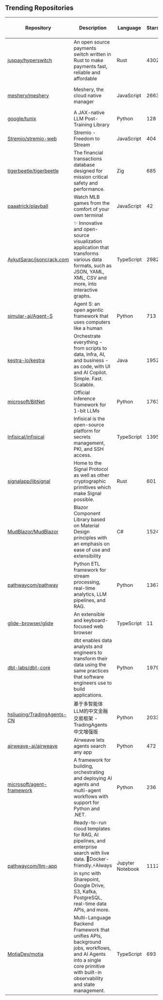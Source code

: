 ## Trending Repositories

| Repository | Description | Language | Stars | Forks | Built By | Current Period Stars |
|------------|-------------|----------|-------|-------|----------|---------------------|
| [juspay/hyperswitch](https://github.com/juspay/hyperswitch) | An open source payments switch written in Rust to make payments fast, reliable and affordable | Rust | 4302 | [SanchithHegde](https://github.com/SanchithHegde), [Narayanbhat166](https://github.com/Narayanbhat166), [pixincreate](https://github.com/pixincreate) | 171 |
| [meshery/meshery](https://github.com/meshery/meshery) | Meshery, the cloud native manager | JavaScript | 2663 | [leecalcote](https://github.com/leecalcote), [MUzairS15](https://github.com/MUzairS15), [amitamrutiya](https://github.com/amitamrutiya), [theBeginner86](https://github.com/theBeginner86), [Revolyssup](https://github.com/Revolyssup) | 123 |
| [google/tunix](https://github.com/google/tunix) | A JAX-native LLM Post-Training Library | Python | 128 | [tianshub](https://github.com/tianshub), [wang2yn84](https://github.com/wang2yn84), [abheesht17](https://github.com/abheesht17), [lc5211](https://github.com/lc5211) | 165 |
| [Stremio/stremio-web](https://github.com/Stremio/stremio-web) | Stremio - Freedom to Stream | JavaScript | 404 | [nklhtv](https://github.com/nklhtv), [tymmesyde](https://github.com/tymmesyde), [kKaskak](https://github.com/kKaskak), [swetlasg](https://github.com/swetlasg), [Botsy](https://github.com/Botsy) | 57 |
| [tigerbeetle/tigerbeetle](https://github.com/tigerbeetle/tigerbeetle) | The financial transactions database designed for mission critical safety and performance. | Zig | 685 | [sentientwaffle](https://github.com/sentientwaffle), [matklad](https://github.com/matklad), [jorangreef](https://github.com/jorangreef), [batiati](https://github.com/batiati), [cb22](https://github.com/cb22) | 74 |
| [paaatrick/playball](https://github.com/paaatrick/playball) | Watch MLB games from the comfort of your own terminal | JavaScript | 42 | [paaatrick](https://github.com/paaatrick), [LawnGnome](https://github.com/LawnGnome), [jeffhayworth](https://github.com/jeffhayworth), [Jeremy1026](https://github.com/Jeremy1026), [rdimascio](https://github.com/rdimascio) | 106 |
| [AykutSarac/jsoncrack.com](https://github.com/AykutSarac/jsoncrack.com) | ✨ Innovative and open-source visualization application that transforms various data formats, such as JSON, YAML, XML, CSV and more, into interactive graphs. | TypeScript | 2982 | [AykutSarac](https://github.com/AykutSarac), [victorbrambati](https://github.com/victorbrambati), [cihat](https://github.com/cihat), [dogukanuhn](https://github.com/dogukanuhn) | 66 |
| [simular-ai/Agent-S](https://github.com/simular-ai/Agent-S) | Agent S: an open agentic framework that uses computers like a human | Python | 713 | [alckasoc](https://github.com/alckasoc), [saa1605](https://github.com/saa1605), [eric-xw](https://github.com/eric-xw), [eric-simu](https://github.com/eric-simu), [shuyugan](https://github.com/shuyugan) | 82 |
| [kestra-io/kestra](https://github.com/kestra-io/kestra) | Orchestrate everything - from scripts to data, infra, AI, and business - as code, with UI and AI Copilot. Simple. Fast. Scalable. | Java | 1952 | [tchiotludo](https://github.com/tchiotludo), [loicmathieu](https://github.com/loicmathieu), [MilosPaunovic](https://github.com/MilosPaunovic), [brian-mulier-p](https://github.com/brian-mulier-p), [Skraye](https://github.com/Skraye) | 131 |
| [microsoft/BitNet](https://github.com/microsoft/BitNet) | Official inference framework for 1-bit LLMs | Python | 1763 | [potassiummmm](https://github.com/potassiummmm), [younesbelkada](https://github.com/younesbelkada), [tsong-ms](https://github.com/tsong-ms), [dawnmsg](https://github.com/dawnmsg), [sd983527](https://github.com/sd983527) | 288 |
| [Infisical/infisical](https://github.com/Infisical/infisical) | Infisical is the open-source platform for secrets management, PKI, and SSH access. | TypeScript | 1395 | [maidul98](https://github.com/maidul98), [DanielHougaard](https://github.com/DanielHougaard), [dangtony98](https://github.com/dangtony98), [akhilmhdh](https://github.com/akhilmhdh), [sheensantoscapadngan](https://github.com/sheensantoscapadngan) | 157 |
| [signalapp/libsignal](https://github.com/signalapp/libsignal) | Home to the Signal Protocol as well as other cryptographic primitives which make Signal possible. | Rust | 601 | [jrose-signal](https://github.com/jrose-signal), [jack-signal](https://github.com/jack-signal), [akonradi-signal](https://github.com/akonradi-signal), [moiseev-signal](https://github.com/moiseev-signal), [andrew-signal](https://github.com/andrew-signal) | 19 |
| [MudBlazor/MudBlazor](https://github.com/MudBlazor/MudBlazor) | Blazor Component Library based on Material Design principles with an emphasis on ease of use and extensibility | C# | 1524 | [Garderoben](https://github.com/Garderoben), [henon](https://github.com/henon), [danielchalmers](https://github.com/danielchalmers), [ScarletKuro](https://github.com/ScarletKuro) | 9 |
| [pathwaycom/pathway](https://github.com/pathwaycom/pathway) | Python ETL framework for stream processing, real-time analytics, LLM pipelines, and RAG. | Python | 1367 | [Pathway-Dev](https://github.com/Pathway-Dev), [olruas](https://github.com/olruas), [zxqfd555-pw](https://github.com/zxqfd555-pw), [KamilPiechowiak](https://github.com/KamilPiechowiak), [pw-ppodhajski](https://github.com/pw-ppodhajski) | 457 |
| [glide-browser/glide](https://github.com/glide-browser/glide) | An extensible and keyboard-focused web browser | TypeScript | 11 | [RobertCraigie](https://github.com/RobertCraigie), [yjp20](https://github.com/yjp20), [ehamberg](https://github.com/ehamberg) | 72 |
| [dbt-labs/dbt-core](https://github.com/dbt-labs/dbt-core) | dbt enables data analysts and engineers to transform their data using the same practices that software engineers use to build applications. | Python | 1979 | [drewbanin](https://github.com/drewbanin), [jtcohen6](https://github.com/jtcohen6), [beckjake](https://github.com/beckjake), [emmyoop](https://github.com/emmyoop), [gshank](https://github.com/gshank) | 19 |
| [hsliuping/TradingAgents-CN](https://github.com/hsliuping/TradingAgents-CN) | 基于多智能体LLM的中文金融交易框架 - TradingAgents中文增强版 | Python | 2033 | [hsliuping](https://github.com/hsliuping), [Yijia-Xiao](https://github.com/Yijia-Xiao), [EdwardoSunny](https://github.com/EdwardoSunny), [ZeroAct](https://github.com/ZeroAct), [YifanHere](https://github.com/YifanHere) | 1034 |
| [airweave-ai/airweave](https://github.com/airweave-ai/airweave) | Airweave lets agents search any app | Python | 472 | [orhanrauf](https://github.com/orhanrauf), [marc-rutzou](https://github.com/marc-rutzou), [lennertjansen](https://github.com/lennertjansen), [danielsteman](https://github.com/danielsteman) | 329 |
| [microsoft/agent-framework](https://github.com/microsoft/agent-framework) | A framework for building, orchestrating and deploying AI agents and multi-agent workflows with support for Python and .NET. | Python | 236 | [eavanvalkenburg](https://github.com/eavanvalkenburg), [crickman](https://github.com/crickman), [dmytrostruk](https://github.com/dmytrostruk), [westey-m](https://github.com/westey-m), [ekzhu](https://github.com/ekzhu) | 567 |
| [pathwaycom/llm-app](https://github.com/pathwaycom/llm-app) | Ready-to-run cloud templates for RAG, AI pipelines, and enterprise search with live data. 🐳Docker-friendly.⚡Always in sync with Sharepoint, Google Drive, S3, Kafka, PostgreSQL, real-time data APIs, and more. | Jupyter Notebook | 1112 | [berkecanrizai](https://github.com/berkecanrizai), [szymondudycz](https://github.com/szymondudycz), [pw-ppodhajski](https://github.com/pw-ppodhajski), [dxtrous](https://github.com/dxtrous), [mdmalhou](https://github.com/mdmalhou) | 203 |
| [MotiaDev/motia](https://github.com/MotiaDev/motia) | Multi-Language Backend Framework that unifies APIs, background jobs, workflows, and AI Agents into a single core primitive with built-in observability and state management. | TypeScript | 693 | [mfpiccolo](https://github.com/mfpiccolo), [sergiofilhowz](https://github.com/sergiofilhowz), [ytallo](https://github.com/ytallo), [actions-user](https://github.com/actions-user), [rohitg00](https://github.com/rohitg00) | 125 |
